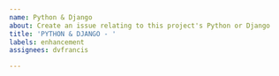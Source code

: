 ```yaml
---
name: Python & Django
about: Create an issue relating to this project's Python or Django
title: 'PYTHON & DJANGO - '
labels: enhancement
assignees: dvfrancis

---
```



